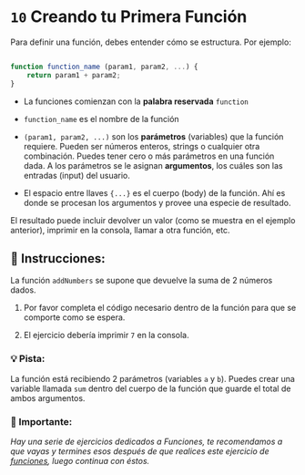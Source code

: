 # `10` Creando tu Primera Función

Para definir una función, debes entender cómo se estructura. Por ejemplo:

```js

function function_name (param1, param2, ...) {
    return param1 + param2;
}
```
+ La funciones comienzan con la **palabra reservada** `function`

+ `function_name` es el nombre de la función

+ `(param1, param2, ...)` son los **parámetros** (variables) que la función requiere. Pueden ser números enteros, strings o cualquier otra combinación. Puedes tener cero o más parámetros en una función dada. A los parámetros se le asignan **argumentos**, los cuáles son las entradas (input) del usuario.

+ El espacio entre llaves `{...}` es el cuerpo (body) de la función. Ahí es donde se procesan los argumentos y provee una especie de resultado.

El resultado puede incluir devolver un valor (como se muestra en el ejemplo anterior), imprimir en la consola, llamar a otra función, etc.

## :pencil: Instrucciones:

La función `addNumbers` se supone que devuelve la suma de 2 números dados.

1. Por favor completa el código necesario dentro de la función para que se comporte como se espera.

2. El ejercicio debería imprimir `7` en la consola.

### 💡 Pista:

La función está recibiendo 2 parámetros (variables `a` y  `b`). Puedes crear una variable llamada `sum` dentro del cuerpo de la función que guarde el total de ambos argumentos. 


### :mag_right: Importante:

*Hay una serie de ejercicios dedicados a Funciones, te recomendamos a que vayas y termines esos después de que realices este ejercicio de [funciones](https://github.com/4GeeksAcademy/javascript-functions-exercises-tutorial), luego continua con éstos.*